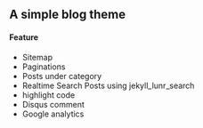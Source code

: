 ## A simple blog theme

#### Feature

* Sitemap
* Paginations
* Posts under category
* Realtime Search Posts using jekyll_lunr_search
* highlight code
* Disqus comment
* Google analytics
